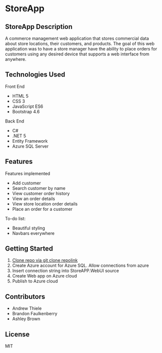 # StoreApp

## StoreApp Description
A commerce management web application that stores commercial data about store locations, their customers, and products.  The goal of this web application was to have a store manager have the ability to place orders for customers using any desired device that supports a web interface from anywhere.  

## Technologies Used
Front End
* HTML 5
* CSS 3
* JavaScript ES6
* Bootstrap 4.6

Back End
* C# 
* .NET 5
* Entity Framework
* Azure SQL Server

## Features
Features implemented
* Add customer
* Search customer by name
* View customer order history
* View an order details
* View store location order details
* Place an order for a customer

To-do list:
* Beautiful styling
* Navbars everywhere

## Getting Started
1. [Clone repo via git clone repolink](https://github.com/2102-feb08-net/andrewthieleProject1.git)
2. Create Azure account for Azure SQL.  Allow connections from azure
3. Insert connection string into StoreAPP.WebUI source
4. Create Web app on Azure cloud
5. Publish to Azure cloud

## Contributors
* Andrew Thiele
* Brandon Faulkenberry
* Ashley Brown

## License
MIT

